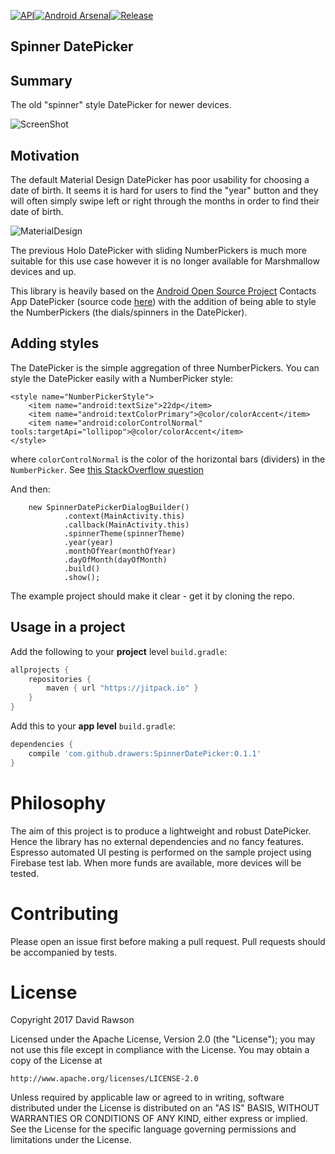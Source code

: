 [![API](https://img.shields.io/badge/API-15%2B-brightgreen.svg?style=flat)](https://android-arsenal.com/api?level=15)[![Android Arsenal](https://img.shields.io/badge/Android%20Arsenal-SpinnerDatePicker-red.svg?style=plastic)](https://android-arsenal.com/details/1/6319)[![Release](https://jitpack.io/v/User/Repo.svg)](https://jitpack.io/#drawers/SpinnerDatePicker)

Spinner DatePicker
-----

## Summary

The old "spinner" style DatePicker for newer devices.

![ScreenShot](https://i.imgur.com/jhg39Tb.png)

## Motivation

The default Material Design DatePicker has poor usability for choosing a date of birth. It seems it is hard for users to find the "year" button and they will often simply swipe left or right through the months in order to find their date of birth. 

![MaterialDesign](https://i.imgur.com/8lmZhbd.png)

The previous Holo DatePicker with sliding NumberPickers is much more suitable for this use case however it is no longer available for Marshmallow devices and up. 

This library is heavily based on the [Android Open Source Project](https://source.android.com/) Contacts App DatePicker (source code [here](https://android.googlesource.com/platform/packages/apps/ContactsCommon/)) with the addition of being able to style the NumberPickers (the dials/spinners in the DatePicker).

## Adding styles

The DatePicker is the simple aggregation of three NumberPickers. You can style the DatePicker easily with a NumberPicker style:

    <style name="NumberPickerStyle">
        <item name="android:textSize">22dp</item>
        <item name="android:textColorPrimary">@color/colorAccent</item>
        <item name="android:colorControlNormal" tools:targetApi="lollipop">@color/colorAccent</item>
    </style>

where `colorControlNormal` is the color of the horizontal bars (dividers) in the `NumberPicker`. See [this StackOverflow question](https://stackoverflow.com/q/20148671/5241933)

And then:

        new SpinnerDatePickerDialogBuilder()
                .context(MainActivity.this)
                .callback(MainActivity.this)
                .spinnerTheme(spinnerTheme)
                .year(year)
                .monthOfYear(monthOfYear)
                .dayOfMonth(dayOfMonth)
                .build()
                .show();

The example project should make it clear - get it by cloning the repo.                    
                    
## Usage in a project

Add the following to your **project** level `build.gradle`:
    
   ```gradle
   allprojects {
       repositories {
           maven { url "https://jitpack.io" }
   	   }
   }
   ```

Add this to your **app level** `build.gradle`:
    
   ```gradle
   dependencies {
       compile 'com.github.drawers:SpinnerDatePicker:0.1.1'
   }
   ```             

Philosophy
==========

The aim of this project is to produce a lightweight and robust DatePicker. Hence the library has no external dependencies and no fancy features. Espresso automated UI pesting is performed on the sample project using Firebase test lab. When more funds are available, more devices will be tested.

Contributing
============

Please open an issue first before making a pull request. Pull requests should be accompanied by tests.

License
=======

Copyright 2017 David Rawson

Licensed under the Apache License, Version 2.0 (the "License");
you may not use this file except in compliance with the License.
You may obtain a copy of the License at

    http://www.apache.org/licenses/LICENSE-2.0

Unless required by applicable law or agreed to in writing, software
distributed under the License is distributed on an "AS IS" BASIS,
WITHOUT WARRANTIES OR CONDITIONS OF ANY KIND, either express or implied.
See the License for the specific language governing permissions and
limitations under the License.